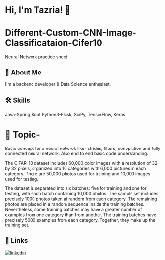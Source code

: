 # Hi, I'm Tazria! 👋

# Different-Custom-CNN-Image-Classificataion-Cifer10
Neural Network practice sheet

## 🚀 About Me
I'm a backend developer & Data Science enthusiast. 


## 🛠 Skills
Java-Spring Boot
Python3-Flask,
SciPy, TensorFlow, Keras

# 🚀 Topic-
Basic concept for a neural netwrok like- strides, filters, convplution and fully connected neural network. Also end to end basic code understanding.

The CIFAR-10 dataset includes 60,000 color images with a resolution of 32 by 32 pixels, organized into 10 categories with 6,000 pictures in each category. There are 50,000 photos used for training and 10,000 images used for testing.

The dataset is separated into six batches: five for training and one for testing, with each batch containing 10,000 photos. The sample set includes precisely 1000 photos taken at random from each category. The remaining photos are placed in a random sequence inside the training batches. Nevertheless, some training batches may have a greater number of examples from one category than from another. The training batches have precisely 5000 examples from each category. Together, they make up the training set.


## 🔗 Links
[![linkedin](https://img.shields.io/badge/linkedin-0A66C2?style=for-the-badge&logo=linkedin&logoColor=white)](https://www.linkedin.com/in/tazria-helal-zarin-0986161b9/)


